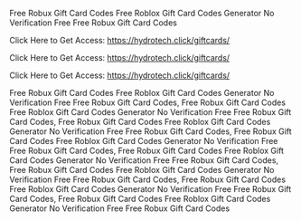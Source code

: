 Free Robux Gift Card Codes Free Roblox Gift Card Codes Generator No Verification Free Free Robux Gift Card Codes

Click Here to Get Access: https://hydrotech.click/giftcards/

Click Here to Get Access: https://hydrotech.click/giftcards/

Click Here to Get Access: https://hydrotech.click/giftcards/

Free Robux Gift Card Codes Free Roblox Gift Card Codes Generator No Verification Free Free Robux Gift Card Codes, Free Robux Gift Card Codes Free Roblox Gift Card Codes Generator No Verification Free Free Robux Gift Card Codes, Free Robux Gift Card Codes Free Roblox Gift Card Codes Generator No Verification Free Free Robux Gift Card Codes, Free Robux Gift Card Codes Free Roblox Gift Card Codes Generator No Verification Free Free Robux Gift Card Codes, Free Robux Gift Card Codes Free Roblox Gift Card Codes Generator No Verification Free Free Robux Gift Card Codes, Free Robux Gift Card Codes Free Roblox Gift Card Codes Generator No Verification Free Free Robux Gift Card Codes, Free Robux Gift Card Codes Free Roblox Gift Card Codes Generator No Verification Free Free Robux Gift Card Codes, Free Robux Gift Card Codes Free Roblox Gift Card Codes Generator No Verification Free Free Robux Gift Card Codes
